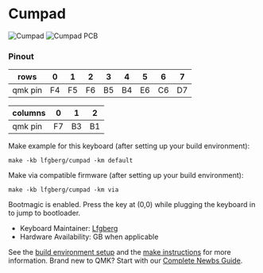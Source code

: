 # Cumpad
<img src="http://keebs.lfgberg.org/Images/IMG_0211.jpg" alt="Cumpad" />
<img src="http://keebs.lfgberg.org/Images/PB130119.JPG" alt="Cumpad PCB" />

### Pinout
| rows        | 0   | 1   | 2   | 3   | 4   | 5   | 6   | 7   |
| ----------- | --- | --- | --- | --- | --- | --- | --- | --- |
| qmk pin     | F4  | F5  | F6  | B5  | B4  | E6  | C6  | D7  |

| columns     | 0   | 1   | 2   |
| ----------- | --- | --- | --- |
| qmk pin     | F7  | B3  | B1  |


Make example for this keyboard (after setting up your build environment):

    make -kb lfgberg/cumpad -km default

Make via compatible firmware (after setting up your build environment):

    make -kb lfgberg/cumpad -km via

Bootmagic is enabled.  Press the key at (0,0) while plugging the keyboard in to jump to bootloader.

* Keyboard Maintainer: [Lfgberg](https://github.com/lfgberg)
* Hardware Availability: GB when applicable

See the [build environment setup](https://docs.qmk.fm/#/getting_started_build_tools) and the [make instructions](https://docs.qmk.fm/#/getting_started_make_guide) for more information. Brand new to QMK? Start with our [Complete Newbs Guide](https://docs.qmk.fm/#/newbs).
